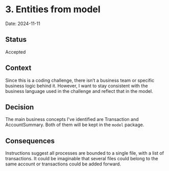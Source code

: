 # 3. Entities from model

Date: 2024-11-11

## Status

Accepted

## Context

Since this is a coding challenge, there isn’t a business team or specific business logic behind it.
However, I want to stay consistent with the business language used in the challenge and reflect that in the model.

## Decision

The main business concepts I've identified are Transaction and AccountSummary.
Both of them will be kept in the `model` package.

## Consequences

Instructions suggest all processes are bounded to a single file, with a list of transactions. It could be
imaginable that several files could belong to the same account or transactions could be added forward.

